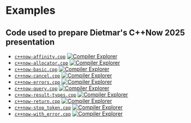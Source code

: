 # Examples

## Code used to prepare Dietmar's C++Now 2025 presentation

- [`c++now-affinity.cpp`](https://github.com/bemanproject/task/blob/main/examples/c%2B%2Bnow-affinity.cpp) [![Compiler Explorer](compiler-explorer.ico)](https://godbolt.org/z/8qEG5x7sz)
- [`c++now-allocator.cpp`](https://github.com/bemanproject/task/blob/main/examples/c%2B%2Bnow-allocator.cpp) [![Compiler Explorer](compiler-explorer.ico)](https://godbolt.org/z/719v7en6a)
- [`c++now-basic.cpp`](https://github.com/bemanproject/task/blob/main/examples/c%2B%2Bnow-basic.cpp) [![Compiler Explorer](compiler-explorer.ico)](https://godbolt.org/z/7Pn5TEhfK)
- [`c++now-cancel.cpp`](https://github.com/bemanproject/task/blob/main/examples/c%2B%2Bnow-cancel.cpp) [![Compiler Explorer](compiler-explorer.ico)](https://godbolt.org/z/vx4PqYvE6)
- [`c++now-errors.cpp`](https://github.com/bemanproject/task/blob/main/examples/c%2B%2Bnow-errors.cpp) [![Compiler Explorer](compiler-explorer.ico)](https://godbolt.org/z/95Mhr5MGn)
- [`c++now-query.cpp`](https://github.com/bemanproject/task/blob/main/examples/c%2B%2Bnow-query.cpp) [![Compiler Explorer](compiler-explorer.ico)](https://godbolt.org/z/dPboEeqfv)
- [`c++now-result-types.cpp`](https://github.com/bemanproject/task/blob/main/examples/c%2B%2Bnow-result-types.cpp) [![Compiler Explorer](compiler-explorer.ico)](https://godbolt.org/z/aWfc8T8he)
- [`c++now-return.cpp`](https://github.com/bemanproject/task/blob/main/examples/c%2B%2Bnow-return.cpp) [![Compiler Explorer](compiler-explorer.ico)](https://godbolt.org/z/f5YE5W4Ta)
- [`c++now-stop_token.cpp`](https://github.com/bemanproject/task/blob/main/examples/c%2B%2Bnow-stop_token.cpp) [![Compiler Explorer](compiler-explorer.ico)](https://godbolt.org/z/TxYe3jEs7)
- [`c++now-with_error.cpp`](https://github.com/bemanproject/task/blob/main/examples/c%2B%2Bnow-with_error.cpp) [![Compiler Explorer](compiler-explorer.ico)](https://godbolt.org/z/6oqox6zf8)

